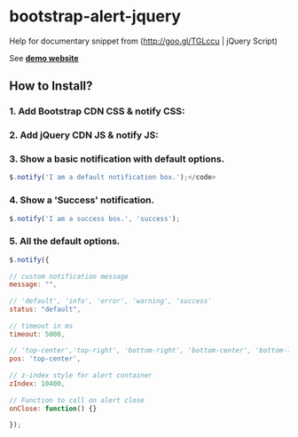 # bootstrap-alert-jquery
Help for documentary snippet from (http://goo.gl/TGLccu | jQuery Script)

See **[demo website](http://www.jqueryscript.net/demo/jQuery-Plugin-To-Create-Animated-Bootstrap-Alerts-notify/)**

## How to Install?

### 1. Add Bootstrap CDN CSS & notify CSS:
> <link rel="stylesheet" href="http://netdna.bootstrapcdn.com/bootstrap/3.3.1/css/bootstrap.min.css">
> <link href="notify.css" rel="stylesheet">

### 2. Add jQuery CDN JS & notify JS:
> <script src="//code.jquery.com/jquery-1.11.1.min.js"></script>
> <script src="notify.js"></script>

### 3. Show a basic notification with default options.
```javascript
$.notify('I am a default notification box.');</code>
```

### 4. Show a 'Success' notification.
```javascript
$.notify('I am a success box.', 'success');
```

### 5. All the default options.
```javascript
$.notify({
 
// custom notification message
message: "",
 
// 'default', 'info', 'error', 'warning', 'success'
status: "default",
 
// timeout in ms
timeout: 5000,
 
// 'top-center','top-right', 'bottom-right', 'bottom-center', 'bottom-left'
pos: 'top-center',
 
// z-index style for alert container
zIndex: 10400,
 
// Function to call on alert close
onClose: function() {}
 
});
```
